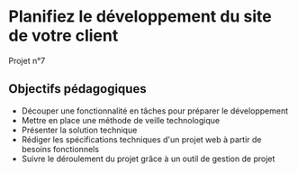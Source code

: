 # Planifiez le développement du site de votre client

Projet n°7

## Objectifs pédagogiques

- Découper une fonctionnalité en tâches pour préparer le développement
- Mettre en place une méthode de veille technologique
- Présenter la solution technique
- Rédiger les spécifications techniques d'un projet web à partir de besoins fonctionnels
- Suivre le déroulement du projet grâce à un outil de gestion de projet